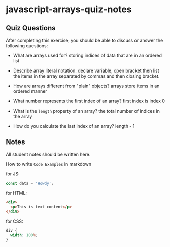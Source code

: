 # javascript-arrays-quiz-notes

## Quiz Questions

After completing this exercise, you should be able to discuss or answer the following questions:

- What are arrays used for?
  storing indices of data that are in an ordered list

- Describe array literal notation.
  declare variable, open bracket then list the items in the array separated by commas and then closing bracket.

- How are arrays different from "plain" objects?
  arrays store items in an ordered manner

- What number represents the first index of an array?
  first index is index 0
- What is the `length` property of an array?
  the total number of indices in the array
- How do you calculate the last index of an array?
  length - 1

## Notes

All student notes should be written here.

How to write `Code Examples` in markdown

for JS:

```javascript
const data = 'Howdy';
```

for HTML:

```html
<div>
  <p>This is text content</p>
</div>
```

for CSS:

```css
div {
  width: 100%;
}
```
